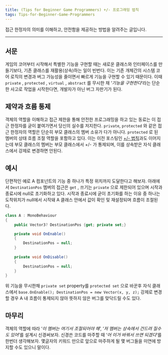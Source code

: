 ```yaml
---
title: (Tips for Beginner Game Programmers) +/- 프로그래밍 법칙
tags: Tips-for-Beginner-Game-Programmers
---
```


 접근 한정자의 의미를 이해하고, 안전함을 제공하는 방법을 알려주는 글입니다. 

<!--more-->

---

## 서문

게임의 코어부터 시작해서 특별한 기능을 구현할 때는 새로운 클래스와 인터페이스를 만들기보다, 기존 클래스를 재활용(상속)하는 일이 빈번다. 이는 기존 개체간의 시스템 코어 로직의 변경과 버그 가능성을 줄이면서 빠르게 기능을 구현할 수 있기 때문이다. 이때 `private` , `protected` , `virtual` , `abstract` 를 무시한 채 ‘*기능을 구현한다*’라는 단순한 사고로 작업을 시작한다면, 개발자가 아닌 버그 자판기가 된다.

## 제약과 흐름 통제

객체의 역할을 이해하고 접근 제한을 통해 안전한 프로그래밍을 하고 있는 동료는 이 접근 한정자를 굳이 붙여가면서 당신의 실수를 저지한다. `private`, `protected` 와 같은 접근 한정자의 역할은 단순히 부모 클래스의 멤버 소유가 다가 아니다. `protected` 로 된 멤버의 상태 흐름 조절 역할을 포함하고 있다. 이는 이전 포스팅인 [+/- 법칙](https://blog.curaai.dev/2023/05/08/Tips-for-Beginner-Game-Programmers-+-%ED%94%84%EB%A1%9C%EA%B7%B8%EB%9E%98%EB%B0%8D-%EB%B2%95%EC%B9%99.html)과도 이어지는데 부모 클래스의 멤버는 부모 클래스에서 +/- 가 통제되며, 이를 상속받은 자식 클래스에서 강제로 변경하면 안된다.

## 예시

단편적인 예로 A 컴포넌트의 기능 중 하나가 특정 위치까지 도달한다고 해보자. 아래에서 `DestinationPos` 멤버의 접근은 `get` , 쓰기는 `private` 으로 제한되어 있으며 시작과 종료시에 null로 초기화하고 있다. 시작과 종료시에 굳이 초기화를 하는 이유 중 하나는 도착위치가 null에서 시작돼 A 클래스 안에서 값이 확인 및 재설정되며 흐름이 조절된다.

```csharp
class A : MonoBehaviour
{
	public Vector3? DestinationPos {get; private set;} 

	private void OnEnable()
	{
	    DestinationPos = null;
	}
	
	private void OnDisable()
	{
	    DestinationPos = null;
	}
}
```

위 기능을 무시한채 `private set` property를 `protected set` 으로 바꾼후 자식 클래스에서 `base.OnEnable(); DestinationPos = new Vector(x, y, z);`  강제로 변경할 경우 A 내 흐름이 통제되지 않아 뜻하지 않은 버그를 맞닥드릴 수도 있다. 

## 마무리

객체의 역할에 따라 ‘*이 멤버는 여기서 조절되어야 해*’, ‘*저 멤버는 상속에서 건드려 질수도 있어*’를 설계시 신경써보자. 신경쓴 코드를 마주할 때 ‘*어 이거 바꿔서 쓰면 되겠다*’를 한번더 생각해보자. 몇글자의 키워드 만으로 앞으로 마주하게 될 몇 버그들을 미연에 방지할 수도 있으니 말이다.
